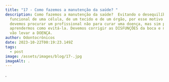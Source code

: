 ```yaml
---
title: "17 - Como fazemos a manutenção da saúde? "
description: Como fazemos a manutenção da saúde?  Evitando o desequilíbrio
  funcional de uma célula, de um tecido e de um órgão, por esse motivo sempre
  devemos procurar um profissional não para curar uma doença, mas sim para
  aprendermos como evitá-la. Devemos corrigir as DISFUNÇÕES da boca e nariz que
  vão levar a DOENÇA.
author: Odontocrônicos
date: 2023-10-22T00:19:23.149Z
tags:
  - post
image: /assets/images/blog/17-.jpg
imageAlt: .
---
```

.